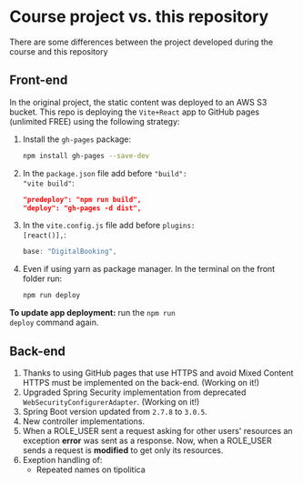 # Course project vs. this repository

There are some differences between the project developed during the course and this repository

## Front-end

In the original project, the static content was deployed to an AWS S3 bucket. This repo is deploying the <code>Vite+React</code> app to GitHub pages (unlimited FREE) using the following strategy:

1. Install the <code>gh-pages</code> package:

    ```bash
    npm install gh-pages --save-dev
    ```
    
2. In the <code>package.json</code> file add before <code>"build": "vite build"</code>:

    ```json
    "predeploy": "npm run build",
    "deploy": "gh-pages -d dist",
    ```

3. In the <code>vite.config.js</code> file add before <code>plugins: [react()],</code>:

    ```js
    base: "DigitalBooking",
    ```
    
4. Even if using yarn as package manager. In the terminal on the front folder run:

    ```bash
    npm run deploy
    ```
    
**To update app deployment:** run the <code>npm run deploy</code> command again.

## Back-end

1. Thanks to using GitHub pages that use HTTPS and avoid Mixed Content HTTPS must be implemented on the back-end. (Working on it!)
2. Upgraded Spring Security implementation from deprecated <code>WebSecurityConfigurerAdapter</code>. (Working on it!)
3. Spring Boot version updated from <code>2.7.8</code> to <code>3.0.5</code>.
4. New controller implementations.
5. When a ROLE_USER sent a request asking for other users' resources an exception **error** was sent as a response. Now, when a ROLE_USER sends a request is **modified** to get only its resources.
6. Exeption handling of:
    - Repeated names on tipolitica
